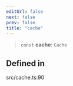 ```yaml
---
editUrl: false
next: false
prev: false
title: "cache"
---
```


> `const` **cache**: `Cache`

## Defined in

src/cache.ts:90
